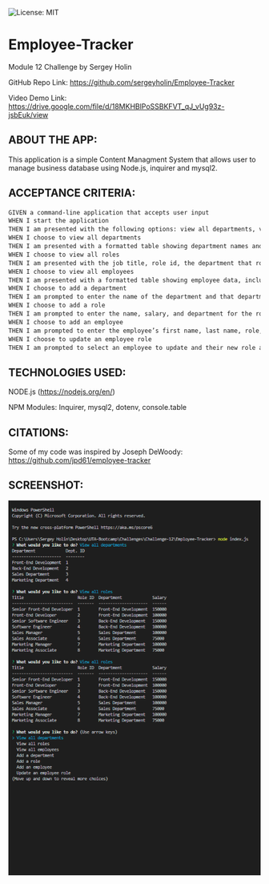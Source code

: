![License: MIT](https://img.shields.io/badge/License-MIT-yellow.svg)
# Employee-Tracker
Module 12 Challenge by Sergey Holin

GitHub Repo Link: https://github.com/sergeyholin/Employee-Tracker

Video Demo Link: https://drive.google.com/file/d/18MKHBlPoSSBKFVT_qJ_vUg93z-jsbEuk/view

## ABOUT THE APP:

This application is a simple Content Managment System that allows user to manage business database using Node.js, inquirer and mysql2.

## ACCEPTANCE CRITERIA:

```md
GIVEN a command-line application that accepts user input
WHEN I start the application
THEN I am presented with the following options: view all departments, view all roles, view all employees, add a department, add a role, add an employee, and update an employee role
WHEN I choose to view all departments
THEN I am presented with a formatted table showing department names and department ids
WHEN I choose to view all roles
THEN I am presented with the job title, role id, the department that role belongs to, and the salary for that role
WHEN I choose to view all employees
THEN I am presented with a formatted table showing employee data, including employee ids, first names, last names, job titles, departments, salaries, and managers that the employees report to
WHEN I choose to add a department
THEN I am prompted to enter the name of the department and that department is added to the database
WHEN I choose to add a role
THEN I am prompted to enter the name, salary, and department for the role and that role is added to the database
WHEN I choose to add an employee
THEN I am prompted to enter the employee’s first name, last name, role, and manager, and that employee is added to the database
WHEN I choose to update an employee role
THEN I am prompted to select an employee to update and their new role and this information is updated in the database 
```

## TECHNOLOGIES USED: 

NODE.js (https://nodejs.org/en/)

NPM Modules: Inquirer, mysql2, dotenv, console.table

## CITATIONS:

Some of my code was inspired by Joseph DeWoody:
https://github.com/jpd61/employee-tracker

## SCREENSHOT:

<img src="./assets/img/screenshot.png/"/>